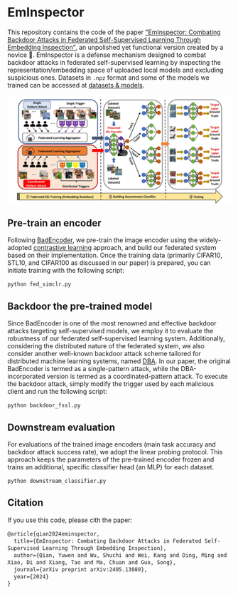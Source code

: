 # EmInspector
This repository contains the code of the paper ["EmInspector: Combating Backdoor Attacks in Federated Self-Supervised Learning Through Embedding Inspection"](https://arxiv.org/abs/2405.13080), an unpolished yet functional version created by a novice :see_no_evil:. EmInspector is a defense mechanism designed to combat backdoor attacks in federated self-supervised learning by inspecting the representation/embedding space of uploaded local models and excluding suspicious ones. Datasets in `.npz` format and some of the models we trained can be accessed at [datasets & models](https://drive.google.com/drive/folders/1iNftJa5essO25ajgXT9dSHgLuLePmjJA?usp=drive_link).

<img src="https://github.com/ShuchiWu/EmInspector/blob/main/framework.jpg">

## Pre-train an encoder
Following [BadEncoder](https://arxiv.org/pdf/2108.00352), we pre-train the image encoder using the widely-adopted [contrastive learning](https://proceedings.mlr.press/v119/chen20j/chen20j.pdf) approach, and build our federated system based on their implementation. Once the training data (primarily CIFAR10, STL10, and CIFAR100 as discussed in our paper) is prepared, you can initiate training with the following script:
```script
python fed_simclr.py
```

## Backdoor the pre-trained model
Since BadEncoder is one of the most renowned and effective backdoor attacks targeting self-supervised models, we employ it to evaluate the robustness of our federated self-supervised learning system. Additionally, considering the distributed nature of the federated system, we also consider another well-known backdoor attack scheme tailored for distributed machine learning systems, named [DBA](https://openreview.net/pdf?id=rkgyS0VFvr). In our paper, the original BadEncoder is termed as a single-pattern attack, while the DBA-incorporated version is termed as a coordinated-pattern attack. To execute the backdoor attack, simply modify the trigger used by each malicious client and run the following script:
```script
python backdoor_fssl.py
```
## Downstream evaluation
For evaluations of the trained image encoders (main task accuracy and backdoor attack success rate), we adopt the linear probing protocol. This approach keeps the parameters of the pre-trained encoder frozen and trains an additional, specific classifier head (an MLP) for each dataset.
```script
python downstream_classifier.py
```
## Citation
If you use this code, please cith the paper:
```script
@article{qian2024eminspector,
  title={EmInspector: Combating Backdoor Attacks in Federated Self-Supervised Learning Through Embedding Inspection},
  author={Qian, Yuwen and Wu, Shuchi and Wei, Kang and Ding, Ming and Xiao, Di and Xiang, Tao and Ma, Chuan and Guo, Song},
  journal={arXiv preprint arXiv:2405.13080},
  year={2024}
}
```
